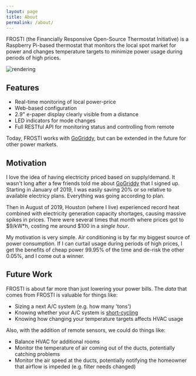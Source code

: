 ```yaml
---
layout: page
title: About
permalink: /about/
---
```


FROSTI (the Financially Responsive Open-Source Thermostat Initiative) is a
Raspberry Pi-based thermostat that monitors the local spot market for power
and changes temperature targets to minimize power usage during periods of
high prices.

![rendering](/frosti/images/enclosure_v1_angle.png)

## Features

* Real-time monitoring of local power-price
* Web-based configuration
* 2.9" e-paper display clearly visible from a distance
* LED indicators for mode changes
* Full RESTful API for monitoring status and controlling from remote

Today, FROSTI works with [GoGriddy](https://www.gogriddy.com/), but can
be extended in the future for other power markets.

## Motivation

I love the idea of having electricity priced based on supply/demand. It wasn't
long after a few friends told me about [GoGriddy](https://www.gogriddy.com/)
that I signed up.  Starting in January of 2019, I was easily saving 20% or so
relative to available electricy plans. Everything was going according to plan.

Then in August of 2019, Houston (where I live) experienced record heat combined
with electricity generation capacity shortages, causing massive spikes in
prices.  There were several times that month where prices got to $9/kW\*h,
costing me around $100 in a *single hour*.

My motivation is very simple.  Air conditioning is by far my biggest source
of power consumption.  If I can curtail usage during periods of high prices,
I get the benefits of cheap power 99.95% of the time and de-risk the other
0.05%, and I come out a winner.

## Future Work

FROSTI is about far more than just lowering your power bills.  The *data* that
comes from FROSTI is valuable for things like:

* Sizing a next A/C system (e.g. how many 'tons')
* Knowing whether your A/C system is
  [short-cycling](https://www.google.com/search?q=what+is+short+cycling)
* Knowing how changing your temperature targets affects HVAC usage

Also, with the addition of remote sensors, we could do things like:

* Balance HVAC for additional rooms
* Monitor the temperature of air coming out of the ducts, potentially catching
  problems
* Monitor the air speed at the ducts, potentially notifying the homeowner that
  airflow is impeded (e.g. filter needs changed)
  